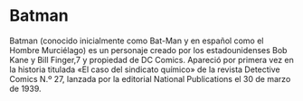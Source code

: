 # Batman 

Batman (conocido inicialmente como Bat-Man y en español como el Hombre Murciélago) es un personaje creado por los estadounidenses Bob Kane y Bill Finger,7​ y propiedad de DC Comics. Apareció por primera vez en la historia titulada «El caso del sindicato químico» de la revista Detective Comics N.º 27, lanzada por la editorial National Publications el 30 de marzo de 1939. 
